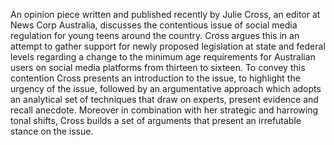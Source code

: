 An opinion piece written and published recently by Julie Cross, an editor at News Corp Australia, discusses the contentious issue of social media regulation for young teens around the country. Cross argues this in an attempt to gather support for newly proposed legislation at state and federal levels regarding a change to the minimum age requirements for Australian users on social media platforms from thirteen to sixteen. To convey this contention Cross presents an introduction to the issue, to highlight the urgency of the issue, followed by an argumentative approach which adopts an analytical set of techniques that draw on experts, present evidence and recall anecdote. Moreover in combination with her strategic and harrowing tonal shifts, Cross builds a set of arguments that present an irrefutable stance on the issue.